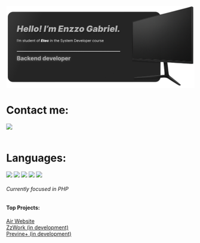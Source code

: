 <img src="InfoEnzzoGit.png"/>

<h1>Contact me:</h1>

<div align="left">
  <a href="https://www.instagram.com/eznzzoz/"><img src="https://cdn.brandfetch.io/ido5G85nya/w/800/h/800/theme/light/symbol.png?c=1dxbfHSJFAPEGdCLU4o5B" height="35px"/></a>
</div>

<br>

<h1>Languages:</h1>
<div align="left">
<img src="https://cdn.jsdelivr.net/gh/devicons/devicon@latest/icons/csharp/csharp-original.svg" height="40px"/>
<img src="https://cdn.jsdelivr.net/gh/devicons/devicon@latest/icons/html5/html5-original.svg" height="40px"/>
<img src="https://cdn.jsdelivr.net/gh/devicons/devicon@latest/icons/css3/css3-original.svg" height="40px"/>
<img src="https://cdn.jsdelivr.net/gh/devicons/devicon@latest/icons/mysql/mysql-original-wordmark.svg" height="40px"/>
<img src="https://cdn.jsdelivr.net/gh/devicons/devicon@latest/icons/php/php-original.svg" height="40px"/>
</div>

<h6> Currently focused in PHP </h6>

<h4>Top Projects:</h4>
<a href="http://air-ez.free.nf"> Air Website </a>
<br>
<a href="#"> ZzWork (in development) </a>
<br>
<a href="#"> Previne+ (in development) </a>
